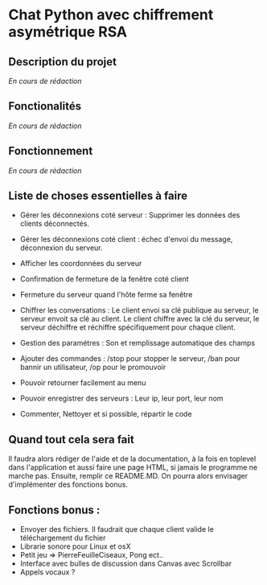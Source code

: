 # Chat Python avec chiffrement asymétrique RSA

## Description du projet

*En cours de rédaction*

## Fonctionalités

*En cours de rédaction*

## Fonctionnement

*En cours de rédaction*

## Liste de choses essentielles à faire

- Gérer les déconnexions coté serveur : Supprimer les données des clients déconnectés.

- Gérer les déconnexions coté client : échec d'envoi du message, déconnexion du serveur.

- Afficher les coordonnées du serveur

- Confirmation de fermeture de la fenêtre coté client

- Fermeture du serveur quand l'hôte ferme sa fenêtre

- Chiffrer les conversations : Le client envoi sa clé publique au serveur,  le serveur envoit sa clé au client. Le client chiffre avec la clé du serveur, le serveur déchiffre et réchiffre spécifiquement pour chaque client.

- Gestion des paramétres : Son et remplissage automatique des champs

- Ajouter des commandes : /stop pour stopper le serveur, /ban pour bannir un utilisateur, /op pour le promouvoir

- Pouvoir retourner facilement au menu

- Pouvoir enregistrer des serveurs : Leur ip, leur port, leur nom

- Commenter, Nettoyer et si possible, répartir le code

## Quand tout cela sera fait

Il faudra alors rédiger de l'aide et de la documentation, à la fois en toplevel dans l'application et aussi faire une page HTML, si jamais le programme ne marche pas. Ensuite, remplir ce README.MD. On pourra alors envisager d'implémenter des fonctions bonus.

## Fonctions bonus :

- Envoyer des fichiers. Il faudrait que chaque client valide le téléchargement du fichier
- Librarie sonore pour Linux et osX
- Petit jeu => PierreFeuilleCiseaux, Pong ect..
- Interface avec bulles de discussion dans Canvas avec Scrollbar
- Appels vocaux ?
